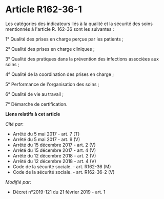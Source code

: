# Article R162-36-1

Les catégories des indicateurs liés à la qualité et la sécurité des soins mentionnés à l'article R. 162-36 sont les
suivantes : 

1° Qualité des prises en charge perçue par les patients ; 

2° Qualité des prises en charge cliniques ; 

3° Qualité des pratiques dans la prévention des infections associées aux soins ; 

4° Qualité de la coordination des prises en charge ; 

5° Performance de l'organisation des soins ; 

6° Qualité de vie au travail ; 

7° Démarche de certification.

**Liens relatifs à cet article**

_Cité par_:

  - Arrêté du 5 mai 2017 - art. 7 (T)
  - Arrêté du 5 mai 2017 - art. 9 (V)
  - Arrêté du 15 décembre 2017 - art. 2 (V)
  - Arrêté du 15 décembre 2017 - art. 4 (V)
  - Arrêté du 12 décembre 2018 - art. 2 (V)
  - Arrêté du 12 décembre 2018 - art. 4 (V)
  - Code de la sécurité sociale. - art. R162-36 (M)
  - Code de la sécurité sociale. - art. R162-36-2 (V)

_Modifié par_:

  - Décret n°2019-121 du 21 février 2019 - art. 1
